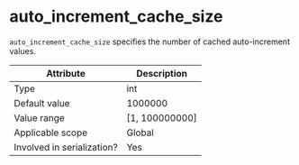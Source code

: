 # auto_increment_cache_size

`auto_increment_cache_size` specifies the number of cached auto-increment values.

| **Attribute** | **Description** |
|---------|------------------|
| Type | int |
| Default value | 1000000 |
| Value range | \[1, 100000000\] |
| Applicable scope | Global |
| Involved in serialization? | Yes |
